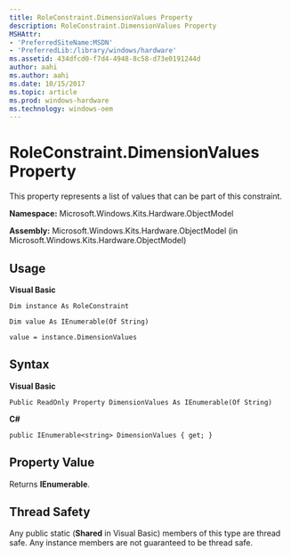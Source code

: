 ```yaml
---
title: RoleConstraint.DimensionValues Property
description: RoleConstraint.DimensionValues Property
MSHAttr:
- 'PreferredSiteName:MSDN'
- 'PreferredLib:/library/windows/hardware'
ms.assetid: 434dfcd0-f7d4-4948-8c58-d73e0191244d
author: aahi
ms.author: aahi
ms.date: 10/15/2017
ms.topic: article
ms.prod: windows-hardware
ms.technology: windows-oem
---
```


# RoleConstraint.DimensionValues Property


This property represents a list of values that can be part of this constraint.

**Namespace:** Microsoft.Windows.Kits.Hardware.ObjectModel

**Assembly:** Microsoft.Windows.Kits.Hardware.ObjectModel (in Microsoft.Windows.Kits.Hardware.ObjectModel)

## <span id="Usage"></span><span id="usage"></span><span id="USAGE"></span>Usage


**Visual Basic**

`Dim instance As RoleConstraint`

`Dim value As IEnumerable(Of String)`

`value = instance.DimensionValues`

## <span id="Syntax"></span><span id="syntax"></span><span id="SYNTAX"></span>Syntax


**Visual Basic**

`Public ReadOnly Property DimensionValues As IEnumerable(Of String)`

**C#**

`public IEnumerable<string> DimensionValues { get; }`

## <span id="Property_Value"></span><span id="property_value"></span><span id="PROPERTY_VALUE"></span>Property Value


Returns **IEnumerable**.

## <span id="Thread_Safety"></span><span id="thread_safety"></span><span id="THREAD_SAFETY"></span>Thread Safety


Any public static (**Shared** in Visual Basic) members of this type are thread safe. Any instance members are not guaranteed to be thread safe.

 

 






